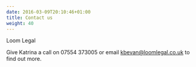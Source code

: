 ```yaml
---
date: 2016-03-09T20:10:46+01:00
title: Contact us
weight: 40
---
```


Loom Legal

Give Katrina a call on 07554 373005 or email <a href="mailto:kbevan@loomlegal.co.uk">kbevan@loomlegal.co.uk</a> to find out more.

